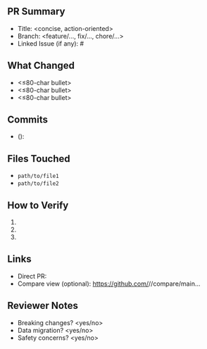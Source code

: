 ## PR Summary

- Title: <concise, action-oriented>
- Branch: <feature/..., fix/..., chore/...>
- Linked Issue (if any): #

## What Changed
- <≤80-char bullet>
- <≤80-char bullet>
- <≤80-char bullet>

## Commits
- <short-sha> (<full-sha>): <one-line summary>

## Files Touched
- `path/to/file1`
- `path/to/file2`

## How to Verify
1. <exact command or URL>
2. <expected output>
3. <where to look>

## Links
- Direct PR: <this page URL>
- Compare view (optional): https://github.com/<org>/<repo>/compare/main...<branch>

## Reviewer Notes
- Breaking changes? <yes/no>
- Data migration? <yes/no>
- Safety concerns? <yes/no>


